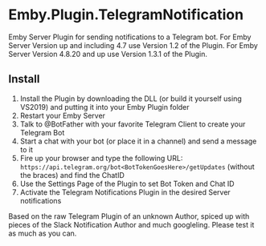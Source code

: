 # Emby.Plugin.TelegramNotification

Emby Server Plugin for sending notifications to a Telegram bot.
For Emby Server Version up and including 4.7 use Version 1.2 of the Plugin.
For Emby Server Version 4.8.20 and up use Version 1.3.1 of the Plugin.

## Install
1. Install the Plugin by downloading the DLL (or build it yourself using VS2019) and putting it into your Emby Plugin folder
2. Restart your Emby Server
3. Talk to @BotFather with your favorite Telegram Client to create your Telegram Bot
4. Start a chat with your bot (or place it in a channel) and send a message to it
5. Fire up your browser and type the following URL: `https://api.telegram.org/bot<BotTokenGoesHere>/getUpdates` 
   (without the braces) and find the ChatID 
6. Use the Settings Page of the Plugin to set Bot Token and Chat ID
7. Activate the Telegram Notifications Plugin in the desired Server notifications

Based on the raw Telegram Plugin of an unknown Author, spiced up with pieces of the Slack Notification Author and much googleling.
Please test it as much as you can. 
